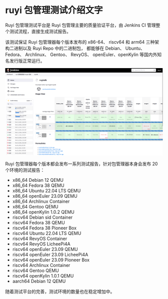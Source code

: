 # ruyi 包管理测试介绍文字

Ruyi 包管理测试平台是 Ruyi 包管理主要的质量验证平台，由 Jenkins CI 管理整个测试流程，直接生成测试报告。

该测试保证 Ruyi 包管理器每个版本发布的 x86-64、 riscv64 和 arm64 三种架构二进制以及 Ruyi Repo 中的二进制包，
都能够在 Debian、 Ubuntu、 Fedora、 Archlinux、 Gentoo、 RevyOS、 openEuler、openKylin 等国内外知名发行版正常运行。

![ruyi jenkins](./imgs/ruyi-jenkins.png)

Ruyi 包管理器每个版本都会发布一系列测试报告，针对包管理器本身会发布 20 个环境的测试报告：

+ x86_64 Debian 12 QEMU
+ x86_64 Fedora 38 QEMU
+ x86_64 Ubuntu 22.04 LTS QEMU
+ x86_64 openEuler 23.09 QEMU
+ x86_64 Archlinux Container
+ x86_64 Gentoo QEMU
+ x86_64 openKylin 1.0.2 QEMU
+ riscv64 Debian sid Container
+ riscv64 Fedora 38 QEMU
+ riscv64 Fedora 38 Pioneer Box
+ riscv64 Ubuntu 22.04 LTS QEMU
+ riscv64 RevyOS Container
+ riscv64 RevyOS LicheePi4A
+ riscv64 openEuler 23.09 QEMU
+ riscv64 openEuler 23.09 LicheePi4A
+ riscv64 openEuler 23.09 Pioneer Box
+ riscv64 Archlinux Container
+ riscv64 Gentoo QEMU
+ riscv64 openKylin 1.0.1 QEMU
+ aarch64 Debian 12 QEMU

随着测试平台的完善，测试环境的数量也在稳定增加中。
